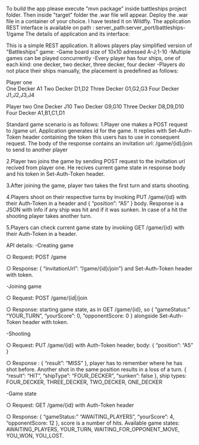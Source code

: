 To build the app please execute "mvn package" inside battleships project folder.
Then inside "target" folder the .war file will appear.
Deploy the .war file in a container of your choice. I have tested it on Wildfly.
The application REST interface is available on path : server_path:server_port/battleships-1/game
The details of application and its interface:

﻿This is a simple REST application. It allows players play simplified version of "Battleships" game:
-Game board size of 10x10 adressed A-J;1-10
-Multiple games can be played concurrently
-Every player has four ships, one of each kind: one decker, two decker, three decker, four decker
-Players do not place their ships manually, the placement is predefined as follows:

Player one					
One Decker A1
Two Decker D1,D2
Three Decker G1,G2,G3
Four Decker J1,J2,J3,J4

Player two
One Decker J10
Two Decker G9,G10
Three Decker D8,D9,D10
Four Decker A1,B1,C1,D1

Standard game scenario is as follows:
1.Player one makes a POST request to /game url. Application generates id for the game. It replies with Set-Auth-Token header containing the token this users has to use in consequent request. The body of the response contains an invitation url: /game/{id}/join to send to another player

2.Player two joins the game by sending POST request to the invitation url recived from player one. He recives current game state in response body and his token in Set-Auth-Token header.

3.After joining the game, player two takes the first turn and starts shooting.

4.Players shoot on their respective turns by invoking PUT /game/{id} with their Auth-Token in a header and { “position”: “A5” } body. Response is a JSON with info if any ship was hit and if it was sunken. In case of a hit the shooting player takes another turn.

5.Players can check current game state by invoking GET /game/{id} with their Auth-Token in a header.

API details:
-Creating game

○ Request: POST /game 

○ Response: { “invitationUrl”: “/game/{id}/join”} and Set-Auth-Token header with token.

-Joining game

○ Request: POST /game/{id|/join 

○ Response: starting game state, as in  GET /game/{id}, so { “gameStatus:” “YOUR_TURN”, “yourScore”: 0, “opponentScore: 0 } alongside Set-Auth-Token header with token.

-Shooting

○ Request: PUT /game/{id} with Auth-Token header, body: { “position”: “A5” } 

○ Response :  { “result”: “MISS” }, player has to remember where he has shot before. Another shot in the same position results in a loss of a turn. { “result”: “HIT”, “shipType”: “FOUR_DECKER”, “sunken”: false }, ship types: FOUR_DECKER, THREE_DECKER, TWO_DECKER, ONE_DECKER 

-Game state

○ Request: GET /game/{id} with Auth-Token header

○ Response: { “gameStatus:” “AWAITING_PLAYERS”, “yourScore”: 4, “opponentScore: 12 }, score is a number of hits. Available game states: AWAITING_PLAYERS, YOUR_TURN, WAITING_FOR_OPPONENT_MOVE, YOU_WON, YOU_LOST. 
